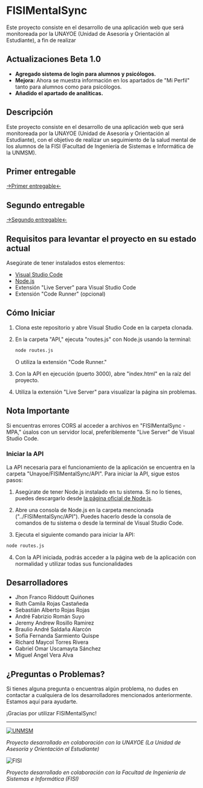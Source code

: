 # FISIMentalSync

Este proyecto consiste en el desarrollo de una aplicación web que será monitoreada por la UNAYOE (Unidad de Asesoría y Orientación al Estudiante), a fin de realizar

## Actualizaciones Beta 1.0

- **Agregado sistema de login para alumnos y psicólogos.**
- **Mejora:** Ahora se muestra información en los apartados de "Mi Perfil" tanto para alumnos como para psicólogos.
- **Añadido el apartado de analíticas.**

## Descripción

Este proyecto consiste en el desarrollo de una aplicación web que será monitoreada por la UNAYOE (Unidad de Asesoría y Orientación al Estudiante), con el objetivo de realizar un seguimiento de la salud mental de los alumnos de la FISI (Facultad de Ingeniería de Sistemas e Informática de la UNMSM).

## Primer entregable

[->Primer entregable<-](https://docs.google.com/document/d/1nxe5npN9jG328WCrk6eEl5c7H6bUJegBnT4lYvLHuJE/edit)

## Segundo entregable

[->Segundo entregable<-](https://drive.google.com/drive/folders/1pF_DFl4HrKXa5oDZShVpN5MLUm24uO7K?usp=sharing)

## Requisitos para levantar el proyecto en su estado actual

Asegúrate de tener instalados estos elementos:

- [Visual Studio Code](https://code.visualstudio.com/)
- [Node.js](https://nodejs.org/)
- Extensión "Live Server" para Visual Studio Code
- Extensión "Code Runner" (opcional)

## Cómo Iniciar

1. Clona este repositorio y abre Visual Studio Code en la carpeta clonada.
2. En la carpeta "API," ejecuta "routes.js" con Node.js usando la terminal:
   
    ```bash
    node routes.js
    ```
   O utiliza la extensión "Code Runner."
4. Con la API en ejecución (puerto 3000), abre "index.html" en la raíz del proyecto.
5. Utiliza la extensión "Live Server" para visualizar la página sin problemas.

## Nota Importante

Si encuentras errores CORS al acceder a archivos en "FISIMentalSync - MPA," úsalos con un servidor local, preferiblemente "Live Server" de Visual Studio Code.

### Iniciar la API

La API necesaria para el funcionamiento de la aplicación se encuentra en la carpeta "Unayoe/FISIMentalSync/API". Para iniciar la API, sigue estos pasos:

1. Asegúrate de tener Node.js instalado en tu sistema. Si no lo tienes, puedes descargarlo desde [la página oficial de Node.js](https://nodejs.org/).

2. Abre una consola de Node.js en la carpeta mencionada ("../FISIMentalSync/API"). Puedes hacerlo desde la consola de comandos de tu sistema o desde la terminal de Visual Studio Code.

3. Ejecuta el siguiente comando para iniciar la API:
   
 ```bash
 node routes.js
 ```
4. Con la API iniciada, podrás acceder a la página web de la aplicación con normalidad y utilizar todas sus funcionalidades
   
## Desarrolladores

- Jhon Franco Riddoutt Quiñones
- Ruth Camila Rojas Castañeda
- Sebastián Alberto Rojas Rojas 
- André Fabrizio Román Suyo
- Jeremy Andrew Rosillo Ramirez
- Braulio André Saldaña Alarcón
- Sofía Fernanda Sarmiento Quispe
- Richard Maycol Torres Rivera
- Gabriel Omar Uscamayta Sánchez
- Miguel Angel Vera Alva

## ¿Preguntas o Problemas?

Si tienes alguna pregunta o encuentras algún problema, no dudes en contactar a cualquiera de los desarrolladores mencionados anteriormente. Estamos aquí para ayudarte.

¡Gracias por utilizar FISIMentalSync!

---

[![UNMSM](https://upload.wikimedia.org/wikipedia/commons/b/be/UNMSM_escudo_XVI-XXI_transparente_siglas_nombre_vertical.svg)](https://www.unmsm.edu.pe)



_Proyecto desarrollado en colaboración con la UNAYOE (La Unidad de Asesoría y Orientación al Estudiante)_

![FISI](https://upload.wikimedia.org/wikipedia/commons/4/46/UNMSM_Facultad_de_Ingenier%C3%ADa_de_Sistemas_e_Inform%C3%A1tica_2019_-_Vista_lateral.jpg)

_Proyecto desarrollado en colaboración con la Facultad de Ingeniería de Sistemas e Informática (FISI)_

